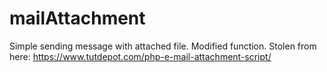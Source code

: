 # mailAttachment
Simple sending message with attached file.
Modified function. Stolen from here: 
https://www.tutdepot.com/php-e-mail-attachment-script/

